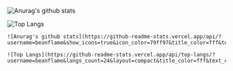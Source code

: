 ![Anurag's github stats](https://github-readme-stats.vercel.app/api?username=beanflame&show_icons=true&count_private=true&theme=react&hide_border=true&bg_color=0D1117)

![Top Langs](https://github-readme-stats.vercel.app/api/top-langs/?username=beanflame&langs_count=8&layout=compact&theme=react&hide_border=true&bg_color=0D1117)

```
![Anurag's github stats](https://github-readme-stats.vercel.app/api/?username=beanflame&show_icons=true&icon_color=79ff97&title_color=fff&text_color=fff&bg_color=00D26E)

![Top Langs](https://github-readme-stats.vercel.app/api/top-langs/?username=beanflame&langs_count=24&layout=compact&title_color=fff&text_color=fff&bg_color=00D26E)
```
